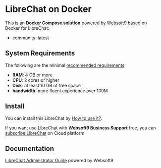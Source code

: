# LibreChat on Docker  

This is an **Docker Compose solution** powered by [Websoft9](https://www.websoft9.com) based on Docker for LibreChat:


 - community:  latest


## System Requirements

The following are the minimal [recommended requirements](https://www.librechat.ai/):

* **RAM**: 4 GB or more
* **CPU**: 2 cores or higher
* **Disk**: at least 10 GB of free space
* **bandwidth**: more fluent experience over 100M  

## Install

You can install this LibreChat by [How to use it?](https://github.com/Websoft9/docker-library#how-to-use-it).   

If you want use LibreChat with **Websoft9 Business Support** free, you can [subscribe LibreChat](https://www.websoft9.com/apps) on Cloud platform

## Documentation

[LibreChat Administrator Guide](https://support.websoft9.com/docs/librechat) powered by Websoft9